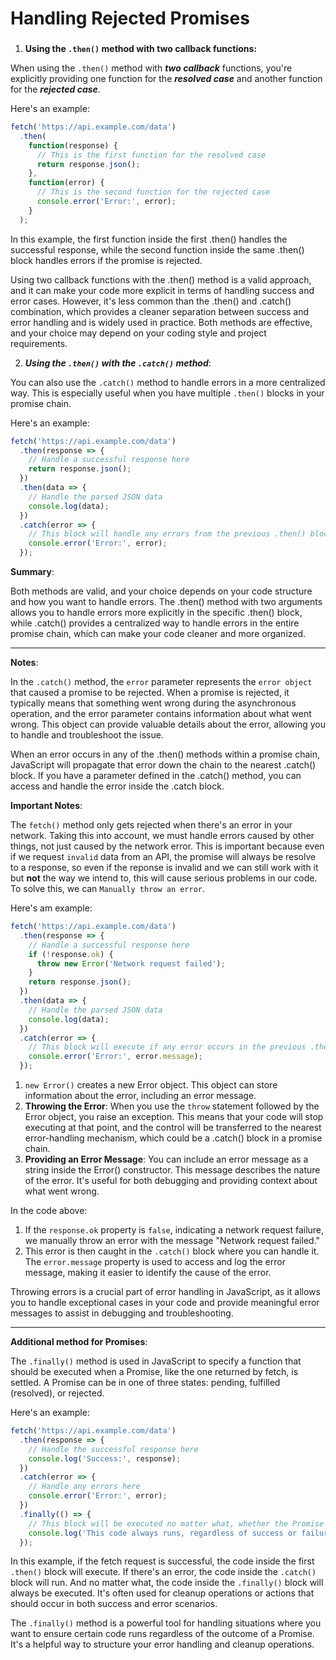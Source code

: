 <h1>Handling Rejected Promises</h1>

###

1) **Using the ```.then()``` method with two callback functions:**

When using the ```.then()``` method with ***two callback*** functions, you're explicitly providing one function for the ***resolved case*** and another function for the ***rejected case***.

Here's an example:

```js
fetch('https://api.example.com/data')
  .then(
    function(response) {
      // This is the first function for the resolved case
      return response.json();
    },
    function(error) {
      // This is the second function for the rejected case
      console.error('Error:', error);
    }
  );
```
In this example, the first function inside the first .then() handles the successful response, while the second function inside the same .then() block handles errors if the promise is rejected.

Using two callback functions with the .then() method is a valid approach, and it can make your code more explicit in terms of handling success and error cases. However, it's less common than the .then() and .catch() combination, which provides a cleaner separation between success and error handling and is widely used in practice. Both methods are effective, and your choice may depend on your coding style and project requirements.

2) ***Using the ```.then()``` with the ```.catch()``` method***:

You can also use the ```.catch()``` method to handle errors in a more centralized way. This is especially useful when you have multiple ```.then()``` blocks in your promise chain.

Here's an example:

```js
fetch('https://api.example.com/data')
  .then(response => {
    // Handle a successful response here
    return response.json();
  })
  .then(data => {
    // Handle the parsed JSON data
    console.log(data);
  })
  .catch(error => {
    // This block will handle any errors from the previous .then() blocks
    console.error('Error:', error);
  });
```

**Summary**:

Both methods are valid, and your choice depends on your code structure and how you want to handle errors. The .then() method with two arguments allows you to handle errors more explicitly in the specific .then() block, while .catch() provides a centralized way to handle errors in the entire promise chain, which can make your code cleaner and more organized.

***
**Notes**:

In the ```.catch()``` method, the ```error``` parameter represents the ```error object``` that caused a promise to be rejected. 
When a promise is rejected, it typically means that something went wrong during the asynchronous operation, and the error parameter contains information about what went wrong. 
This object can provide valuable details about the error, allowing you to handle and troubleshoot the issue.

When an error occurs in any of the .then() methods within a promise chain, JavaScript will propagate that error down the chain to the nearest .catch() block. 
If you have a parameter defined in the .catch() method, you can access and handle the error inside the .catch block.

**Important Notes**:

The ```fetch()``` method only gets rejected when there's an error in your network. Taking this into account, we must handle errors caused by other things, not just caused by the network error.
This is important because even if we request ```invalid``` data from an API, the promise will always be resolve to a response, so even if the reponse is invalid and we can still work with it but **not** the way we intend to,
this will cause serious problems in our code. To solve this, we can ```Manually throw an error```.

Here's am example:

```js
fetch('https://api.example.com/data')
  .then(response => {
    // Handle a successful response here
    if (!response.ok) {
      throw new Error('Network request failed');
    }
    return response.json();
  })
  .then(data => {
    // Handle the parsed JSON data
    console.log(data);
  })
  .catch(error => {
    // This block will execute if any error occurs in the previous .then() blocks
    console.error('Error:', error.message);
  });
```

1) ```new Error()``` creates a new Error object. This object can store information about the error, including an error message.
2) **Throwing the Error**: When you use the ```throw``` statement followed by the Error object, you raise an exception. 
This means that your code will stop executing at that point, and the control will be transferred to the nearest error-handling mechanism, 
which could be a .catch() block in a promise chain.
3) **Providing an Error Message**: You can include an error message as a string inside the Error() constructor. 
This message describes the nature of the error. It's useful for both debugging and providing context about what went wrong.

In the code above:

1) If the ```response.ok``` property is ```false```, indicating a network request failure, we manually throw an error with the message "Network request failed."
2) This error is then caught in the ```.catch()``` block where you can handle it. The ```error.message``` property is used to access and log the error message, making it easier to identify the cause of the error.

Throwing errors is a crucial part of error handling in JavaScript, as it allows you to handle exceptional cases in your code and provide meaningful error messages to assist in debugging and troubleshooting.

***

**Additional method for Promises**:

The ```.finally()``` method is used in JavaScript to specify a function that should be executed when a Promise, like the one returned by fetch, is settled. A Promise can be in one of three states: pending, fulfilled (resolved), or rejected.

Here's an example:

```js
fetch('https://api.example.com/data')
  .then(response => {
    // Handle the successful response here
    console.log('Success:', response);
  })
  .catch(error => {
    // Handle any errors here
    console.error('Error:', error);
  })
  .finally(() => {
    // This block will be executed no matter what, whether the Promise is resolved or rejected
    console.log('This code always runs, regardless of success or failure.');
  });
```

In this example, if the fetch request is successful, the code inside the first ```.then()``` block will execute. If there's an error, the code inside the ```.catch()``` block will run. And no matter what, the code inside the ```.finally()``` block will always be executed. It's often used for cleanup operations or actions that should occur in both success and error scenarios.

The ```.finally()``` method is a powerful tool for handling situations where you want to ensure certain code runs regardless of the outcome of a Promise. It's a helpful way to structure your error handling and cleanup operations.
